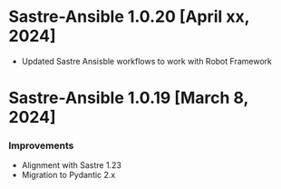 Sastre-Ansible 1.0.20 [April xx, 2024]
=========================================

- Updated Sastre Ansisble workflows to work with Robot Framework

Sastre-Ansible 1.0.19 [March 8, 2024]
=========================================

### Improvements
- Alignment with Sastre 1.23
- Migration to Pydantic 2.x
